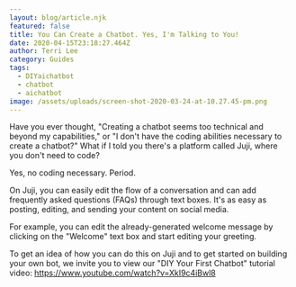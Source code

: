 ```yaml
---
layout: blog/article.njk
featured: false
title: You Can Create a Chatbot. Yes, I'm Talking to You!
date: 2020-04-15T23:18:27.464Z
author: Terri Lee
category: Guides
tags:
  - DIYaichatbot
  - chatbot
  - aichatbot
image: /assets/uploads/screen-shot-2020-03-24-at-10.27.45-pm.png
---
```

Have you ever thought, "Creating a chatbot seems too technical and beyond my capabilities," or "I don't have the coding abilities necessary to create a chatbot?" What if I told you there's a platform called Juji, where you don't need to code? 

Yes, no coding necessary. Period.

On Juji, you can easily edit the flow of a conversation and can add frequently asked questions (FAQs) through text boxes. It's as easy as posting, editing, and sending your content on social media. 

For example, you can edit the already-generated welcome message by clicking on the "Welcome" text box and start editing your greeting. 

To get an idea of how you can do this on Juji and to get started on building your own bot, we invite you to view our "DIY Your First Chatbot" tutorial video: https://www.youtube.com/watch?v=XkI9c4iBwl8